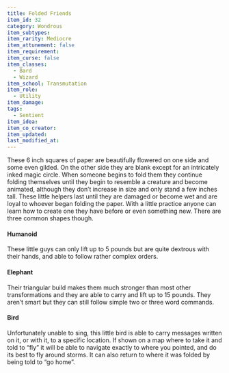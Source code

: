 ```yaml
---
title: Folded Friends
item_id: 32
category: Wondrous
item_subtypes:
item_rarity: Mediocre
item_attunement: false
item_requirement:
item_curse: false
item_classes:
  - Bard
  - Wizard
item_school: Transmutation
item_role:
  - Utility
item_damage:
tags:
  - Sentient
item_idea:
item_co_creator:
item_updated:
last_modified_at:
---
```


These 6 inch squares of paper are beautifully flowered on one side and some even gilded. On the other side they are blank except for an intricately inked magic circle.
When someone begins to fold them they continue folding themselves until they begin to resemble a creature and become animated, although they don’t increase in size and only stand a few inches tall. These little helpers last until they are damaged or become wet and are loyal to whoever began folding the paper.
With a little practice anyone can learn how to create one they have before or even something new. There are three common shapes though.
#### Humanoid
These little guys can only lift up to 5 pounds but are quite dextrous with their hands, and able to follow rather complex orders.
#### Elephant
Their triangular build makes them much stronger than most other transformations and they are able to carry and lift up to 15 pounds. They aren’t smart but they can still follow simple two or three word commands.
#### Bird
Unfortunately unable to sing, this little bird is able to carry messages written on it, or with it, to a specific location. If shown on a map where to take it and told to “fly” it will be able to navigate exactly to where you pointed, and do its best to fly around storms. It can also return to where it was folded by being told to “go home”.
